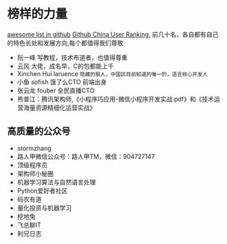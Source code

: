 # 榜样的力量
[awesome list in github](https://github.com/sindresorhus/awesome)
[Github China User Ranking.](https://wangchujiang.com/github-rank/users.china.html) 前几十名，各自都有自己的特色长处和发展方向,每个都值得我们尊敬

- 阮一峰 写教程，技术布道者，也值得尊重
- 云风 大佬，成名早，C的包都能上千
- Xinchen Hui laruence `隐藏的狠人，中国区目前知道的唯一的，语言核心开发人`
- 小鱼 sofish 饿了么CTO 前端出身
- 张云龙 fouber 全民直播CTO
- 熊普江：腾讯架构师,《小程序巧应用-微信小程序开发实战.pdf》和《技术运营海量资源精细化运营实战》

## 高质量的公众号
- stormzhang
- 路人甲微信公众号：路人甲TM，微信：904727147
- 顶级程序员
- 架构师小秘圈
- 机器学习算法与自然语言处理
- Python爱好者社区
- 码农有道
- 量化投资与机器学习
- 挖地兔
- 飞总聊IT
- 利兄日志

